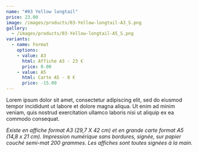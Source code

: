 ```yaml
---
name: "#03 Yellow longtail"
price: 23.00
image: /images/products/03-Yellow-longtail-A3_S.png
gallery:
  - /images/products/03-Yellow-longtail-A5_S.png
variants:
  - name: Format
    options:
    - value: A3
      html: Affiche A3 - 23 €
      price: 0.00
    - value: A5
      html: Carte A5 - 8 €
      price: -15.00
---
```

Lorem ipsum dolor sit amet, consectetur adipiscing elit, sed do eiusmod tempor incididunt ut labore et dolore magna aliqua. Ut enim ad minim veniam, quis nostrud exercitation ullamco laboris nisi ut aliquip ex ea commodo consequat.

_Existe en affiche format A3 (29,7 X 42 cm) et en grande carte format A5 (14,8 x 21 cm). Impression numérique sans bordures, signée, sur papier couché semi-mat 200 grammes. Les affiches sont toutes signées à la main._
